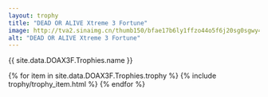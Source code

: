 ```yaml
---
layout: trophy
title: "DEAD OR ALIVE Xtreme 3 Fortune"
image: http://tva2.sinaimg.cn/thumb150/bfae17b6ly1ffzo44o5f6j20sg0sgwy4
alt: "DEAD OR ALIVE Xtreme 3 Fortune"
---
```


<tr><td colspan="4"><p>{{ site.data.DOAX3F.Trophies.name }}</p></td></tr>

{% for item in site.data.DOAX3F.Trophies.trophy %}
{% include trophy/trophy_item.html %}
{% endfor %}
